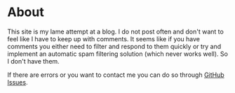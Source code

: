 About
=====

This site is my lame attempt at a blog.  I do not post often and don't want to
feel like I have to keep up with comments.  It seems like if you have comments
you either need to filter and respond to them quickly or try and implement an
automatic spam filtering solution (which never works well).  So I don't have
them.

If there are errors or you want to contact me you can do so through [GitHub
Issues](https://github.com/sangh/sangh.github.io/issues).
